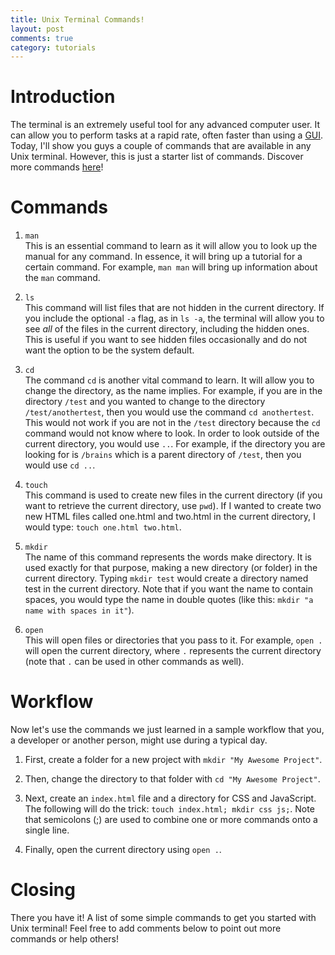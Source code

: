 ```yaml
---
title: Unix Terminal Commands!
layout: post
comments: true
category: tutorials
---
```


# Introduction

The terminal is an extremely useful tool for any advanced computer user. It can allow you to perform tasks at a rapid rate, often faster than using a [GUI](http://en.wikipedia.org/wiki/Graphical_user_interface). Today, I'll show you guys a couple of commands that are available in any Unix terminal. However, this is just a starter list of commands. Discover more commands [here](http://www.math.harvard.edu/computing/unix/unixcommands.html)!

# Commands

1. `man`  
	This is an essential command to learn as it will allow you to look up the manual for any command. In essence, it will bring up a tutorial for a certain command. For example, `man man` will bring up information about the `man` command.

2. `ls`  
	This command will list files that are not hidden in the current directory. If you include the optional `-a` flag, as in `ls -a`, the terminal will allow you to see *all* of the files in the current directory, including the hidden ones. This is useful if you want to see hidden files occasionally and do not want the option to be the system default.

3. `cd`  
	The command `cd` is another vital command to learn. It will allow you to change the directory, as the name implies. For example, if you are in the directory `/test` and you wanted to change to the directory `/test/anothertest`, then you would use the command `cd anothertest`. This would not work if you are not in the `/test` directory because the `cd` command would not know where to look. In order to look outside of the current directory, you would use `..`. For example, if the directory you are looking for is `/brains` which is a parent directory of `/test`, then you would use `cd ..`.

4. `touch`  
	This command is used to create new files in the current directory (if you want to retrieve the current directory, use `pwd`). If I wanted to create two new HTML files called one.html and two.html in the current directory, I would type: `touch one.html two.html`.

5. `mkdir`  
	The name of this command represents the words make directory. It is used exactly for that purpose, making a new directory (or folder) in the current directory. Typing `mkdir test` would create a directory named test in the current directory. Note that if you want the name to contain spaces, you would type the name in double quotes (like this: `mkdir "a name with spaces in it"`).

6. `open`  
	This will open files or directories that you pass to it. For example, `open .` will open the current directory, where `.` represents the current directory (note that `.` can be used in other commands as well).

# Workflow

Now let's use the commands we just learned in a sample workflow that you, a developer or another person, might use during a typical day.

1. First, create a folder for a new project with `mkdir "My Awesome Project"`.

2. Then, change the directory to that folder with `cd "My Awesome Project"`.

3. Next, create an `index.html` file and a directory for CSS and JavaScript. The following will do the trick: `touch index.html; mkdir css js;`. Note that semicolons (;) are used to combine one or more commands onto a single line.

4. Finally, open the current directory using `open .`.

# Closing

There you have it! A list of some simple commands to get you started with Unix terminal! Feel free to add comments below to point out more commands or help others!
